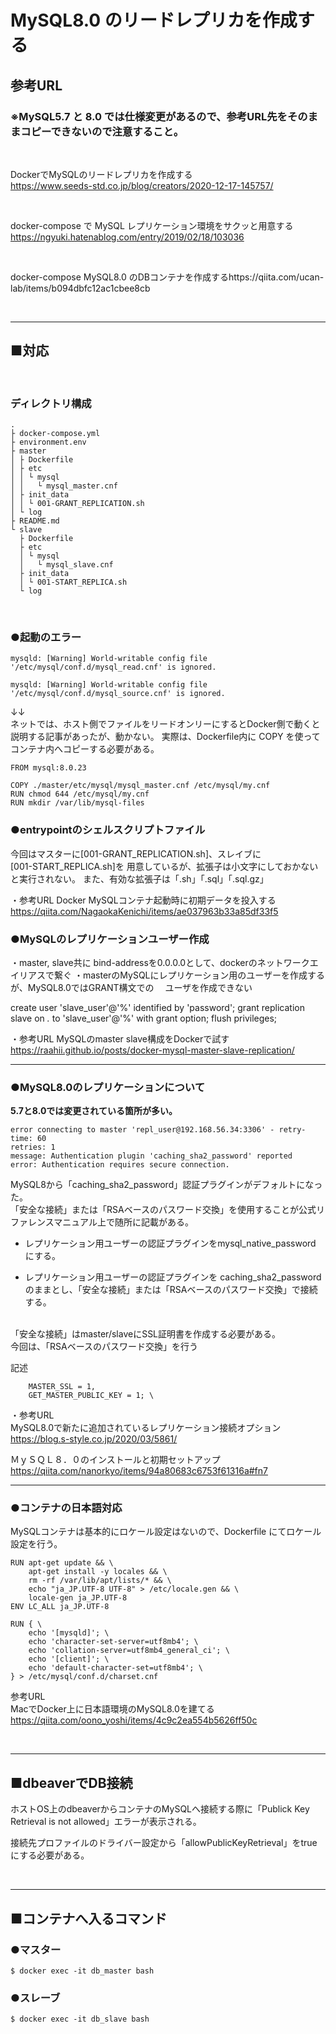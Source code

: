 # MySQL8.0 のリードレプリカを作成する

## 参考URL
### ※MySQL5.7 と 8.0 では仕様変更があるので、参考URL先をそのままコピーできないので注意すること。

<br>


DockerでMySQLのリードレプリカを作成する  
https://www.seeds-std.co.jp/blog/creators/2020-12-17-145757/

<br>


docker-compose で MySQL レプリケーション環境をサクッと用意する
https://ngyuki.hatenablog.com/entry/2019/02/18/103036

<br>


docker-compose MySQL8.0 のDBコンテナを作成するhttps://qiita.com/ucan-lab/items/b094dbfc12ac1cbee8cb

<br>

---

## ■対応

<br>

### ディレクトリ構成

```
.
├ docker-compose.yml
├ environment.env
├ master
│ ├ Dockerfile
│ ├ etc
│ │ └ mysql
│ │   └ mysql_master.cnf
│ ├ init_data
│ │ └ 001-GRANT_REPLICATION.sh
│ └ log
├ README.md
└ slave
  ├ Dockerfile
  ├ etc
  │ └ mysql
  │   └ mysql_slave.cnf
  ├ init_data
  │ └ 001-START_REPLICA.sh
  └ log
```

<br>

### ●起動のエラー
```
mysqld: [Warning] World-writable config file '/etc/mysql/conf.d/mysql_read.cnf' is ignored.   

mysqld: [Warning] World-writable config file '/etc/mysql/conf.d/mysql_source.cnf' is ignored.
```
↓↓  
ネットでは、ホスト側でファイルをリードオンリーにするとDocker側で動くと説明する記事があったが、動かない。
実際は、Dockerfile内に COPY を使ってコンテナ内へコピーする必要がある。

```
FROM mysql:8.0.23

COPY ./master/etc/mysql/mysql_master.cnf /etc/mysql/my.cnf
RUN chmod 644 /etc/mysql/my.cnf
RUN mkdir /var/lib/mysql-files
```

### ●entrypointのシェルスクリプトファイル

今回はマスターに[001-GRANT_REPLICATION.sh]、スレイブに  
[001-START_REPLICA.sh]を
用意しているが、拡張子は小文字にしておかないと実行されない。
また、有効な拡張子は「.sh」「.sql」「.sql.gz」

・参考URL
Docker MySQLコンテナ起動時に初期データを投入する
https://qiita.com/NagaokaKenichi/items/ae037963b33a85df33f5


### ●MySQLのレプリケーションユーザー作成

・master, slave共に bind-addressを0.0.0.0として、dockerのネットワークエイリアスで繋ぐ
・masterのMySQLにレプリケーション用のユーザーを作成するが、MySQL8.0ではGRANT構文での
　ユーザを作成できない

create user 'slave_user'@'%' identified by 'password';
grant replication slave on *.* to 'slave_user'@'%' with grant option;
flush privileges;


・参考URL
MySQLのmaster slave構成をDockerで試す
https://raahii.github.io/posts/docker-mysql-master-slave-replication/


--------------------------------------------
### ●MySQL8.0のレプリケーションについて

**5.7と8.0では変更されている箇所が多い。**

```
error connecting to master 'repl_user@192.168.56.34:3306' - retry-time: 60 
retries: 1 
message: Authentication plugin 'caching_sha2_password' reported 
error: Authentication requires secure connection.
```

MySQL8から「caching_sha2_password」認証プラグインがデフォルトになった。  
「安全な接続」または「RSAベースのパスワード交換」を使用することが公式リファレンスマニュアル上で随所に記載がある。

- レプリケーション用ユーザーの認証プラグインをmysql_native_password にする。

- レプリケーション用ユーザーの認証プラグインを caching_sha2_password のままとし、「安全な接続」または「RSAベースのパスワード交換」で接続する。
<br><br>

「安全な接続」はmaster/slaveにSSL証明書を作成する必要がある。  
今回は、「RSAベースのパスワード交換」を行う

記述
```
    MASTER_SSL = 1,
    GET_MASTER_PUBLIC_KEY = 1; \
```

・参考URL  
MySQL8.0で新たに追加されているレプリケーション接続オプション
https://blog.s-style.co.jp/2020/03/5861/

ＭｙＳＱＬ８．０のインストールと初期セットアップ
https://qiita.com/nanorkyo/items/94a80683c6753f61316a#fn7

----------------------------------

### ●コンテナの日本語対応

MySQLコンテナは基本的にロケール設定はないので、Dockerfile にてロケール設定を行う。

```
RUN apt-get update && \
    apt-get install -y locales && \
    rm -rf /var/lib/apt/lists/* && \
    echo "ja_JP.UTF-8 UTF-8" > /etc/locale.gen && \
    locale-gen ja_JP.UTF-8
ENV LC_ALL ja_JP.UTF-8

RUN { \
    echo '[mysqld]'; \
    echo 'character-set-server=utf8mb4'; \
    echo 'collation-server=utf8mb4_general_ci'; \
    echo '[client]'; \
    echo 'default-character-set=utf8mb4'; \
} > /etc/mysql/conf.d/charset.cnf
```

参考URL  
MacでDocker上に日本語環境のMySQL8.0を建てる
https://qiita.com/oono_yoshi/items/4c9c2ea554b5626ff50c

<br>

---

## ■dbeaverでDB接続

ホストOS上のdbeaverからコンテナのMySQLへ接続する際に「Publick Key Retrieval is not allowed」エラーが表示される。

接続先プロファイルのドライバー設定から「allowPublicKeyRetrieval」をtrueにする必要がある。

<br>

---

## ■コンテナへ入るコマンド

### ●マスター
```
$ docker exec -it db_master bash
```

### ●スレーブ
```
$ docker exec -it db_slave bash
```
